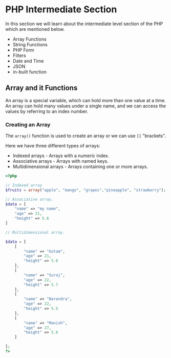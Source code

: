 # PHP Intermediate Section

In this section we will learn about the intermediate level section of the PHP which are mentioned below.

* Array Functions
* String Functions
* PHP Form
* Filters
* Date and Time
* JSON
* in-built function

## Array and it Functions

An array is a special variable, which can hold more than one value at a time. An array can hold many values under a single name, and we can access the values by referring to an index number.

### Creating an Array 

The `array()` function is used to create an array or we can use `[]` "brackets".

Here we have three different types of arrays:

* Indexed arrays - Arrays with a numeric index.
* Associative arrays - Arrays with named keys.
* Multidimensional arrays - Arrays containing one or more arrays.

```php
<?php

// Indexed array
$fruits = array("apple", "mango", "grapes","pineapple", "strawberry");

// Associative array.
$data = [
    "name" => "my name",
    "age" => 21,
    "height" => 5.6
]

// Multidimensional array.

$data = [
    [
        "name" => "Gotam",
        "age" => 21,
        "height" => 5.6
    ],
    [
        "name" => "Suraj",
        "age" => 22,
        "height" => 5.7
    ],
    [
        "name" => "Narendra",
        "age" => 22,
        "height" => 5.5
    ],
    [
        "name" => "Manish",
        "age" => 27,
        "height" => 5.6
    ]

];
?>
```

